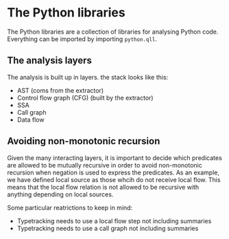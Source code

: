 # The Python libraries

The Python libraries are a collection of libraries for analysing Python code.
Everything can be imported by importing `python.qll`.

## The analysis layers

The analysis is built up in layers. the stack looks like this:

- AST (coms from the extractor)
- Control flow graph (CFG) (built by the extractor)
- SSA
- Call graph
- Data flow

## Avoiding non-monotonic recursion

Given the many interacting layers, it is important to decide which predicates are allowed to be mutually recursive in order to avoid non-monotonic recursion when negation is used to express the predicates.
As an example, we have defined local source as those whcih do not receive local flow. This means that the local flow relation is not allowed to be recursive with anything depending on local sources.

Some particular reatrictions to keep in mind:

- Typetracking needs to use a local flow step not including summaries
- Typetracking needs to use a call graph not including summaries
